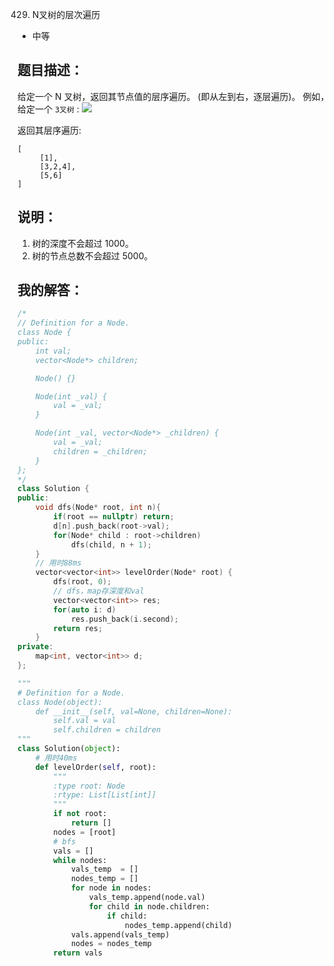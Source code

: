 0429. N叉树的层次遍历

- 中等

## 题目描述：
给定一个 N 叉树，返回其节点值的层序遍历。 (即从左到右，逐层遍历)。
例如，给定一个 `3叉树` :
![](https://assets.leetcode-cn.com/aliyun-lc-upload/uploads/2018/10/12/narytreeexample.png)

返回其层序遍历:
```
[
     [1],
     [3,2,4],
     [5,6]
]
```

## 说明：
1. 树的深度不会超过 1000。
2. 树的节点总数不会超过 5000。

## 我的解答：
```cpp
/*
// Definition for a Node.
class Node {
public:
    int val;
    vector<Node*> children;

    Node() {}

    Node(int _val) {
        val = _val;
    }

    Node(int _val, vector<Node*> _children) {
        val = _val;
        children = _children;
    }
};
*/
class Solution {
public:
    void dfs(Node* root, int n){
        if(root == nullptr) return;
        d[n].push_back(root->val);
        for(Node* child : root->children)
            dfs(child, n + 1);
    }
    // 用时88ms
    vector<vector<int>> levelOrder(Node* root) {
        dfs(root, 0);
        // dfs，map存深度和val
        vector<vector<int>> res;
        for(auto i: d)
            res.push_back(i.second);
        return res;
    }
private:
    map<int, vector<int>> d;
};
```

```python
"""
# Definition for a Node.
class Node(object):
    def __init__(self, val=None, children=None):
        self.val = val
        self.children = children
"""
class Solution(object):
    # 用时40ms
    def levelOrder(self, root):
        """
        :type root: Node
        :rtype: List[List[int]]
        """
        if not root:
            return []
        nodes = [root]
        # bfs
        vals = []
        while nodes:
            vals_temp  = []
            nodes_temp = []
            for node in nodes:
                vals_temp.append(node.val)
                for child in node.children:
                    if child:
                        nodes_temp.append(child)
            vals.append(vals_temp)
            nodes = nodes_temp
        return vals
```